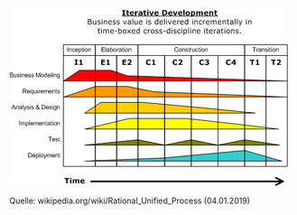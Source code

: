 ![RUP-Gebirge.png](folien/5_vorgehensmodelle/images/RUP-Gebirge.png "RUP-Gebirge")

Quelle:  wikipedia.org/wiki/Rational_Unified_Process (04.01.2019)
